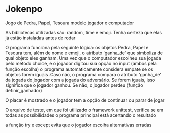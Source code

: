# Jokenpo
Jogo de Pedra, Papel, Tesoura modelo jogador x computador

As bibliotecas utilizadas são: random, time e emoji. Tenha certeza que elas já estão instaladas antes de rodar

O programa funciona pela seguinte lógica: 
os objetos Pedra, Papel e Tesoura tem, além de nome e emoji, o atributo 'ganha_de' que simboliza de qual objeto eles ganham. 
Uma vez que o computador escolheu sua jogada pelo método choice, e o jogador digitou sua opção no input (ambos pela função escolha) o programa automaticamente considera empate se os objetos forem iguais
.Caso não, o programa compara o atributo 'ganha_de' da jogada do jogador com a jogada do adversário. Se forem iguais, isso significa que o jogador ganhou. Se não, o jogador perdeu (função definir_ganhador)

O placar é mostrado e o jogador tem a opção de continuar ou parar de jogar

O arquivo de teste, em que foi utilizado o framework unittest, verifica se em todas as possibilidades o programa principal está acertando o resultado

a função try e except evita que o jogador escolha alternativas erradas



